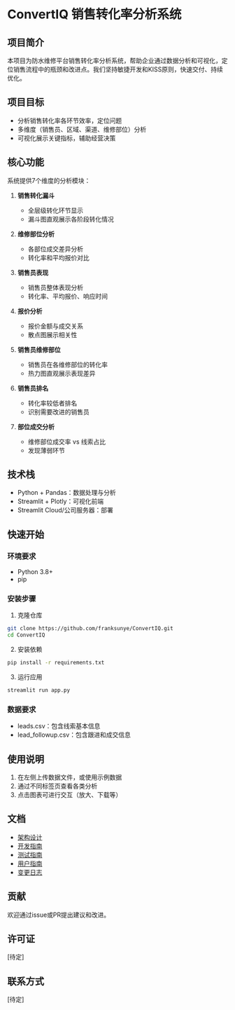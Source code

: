 # ConvertIQ 销售转化率分析系统

## 项目简介
本项目为防水维修平台销售转化率分析系统，帮助企业通过数据分析和可视化，定位销售流程中的瓶颈和改进点。我们坚持敏捷开发和KISS原则，快速交付、持续优化。

## 项目目标
- 分析销售转化率各环节效率，定位问题
- 多维度（销售员、区域、渠道、维修部位）分析
- 可视化展示关键指标，辅助经营决策

## 核心功能
系统提供7个维度的分析模块：

1. **销售转化漏斗**
   - 全层级转化环节显示
   - 漏斗图直观展示各阶段转化情况

2. **维修部位分析**
   - 各部位成交差异分析
   - 转化率和平均报价对比

3. **销售员表现**
   - 销售员整体表现分析
   - 转化率、平均报价、响应时间

4. **报价分析**
   - 报价金额与成交关系
   - 散点图展示相关性

5. **销售员维修部位**
   - 销售员在各维修部位的转化率
   - 热力图直观展示表现差异

6. **销售员排名**
   - 转化率较低者排名
   - 识别需要改进的销售员

7. **部位成交分析**
   - 维修部位成交率 vs 线索占比
   - 发现薄弱环节

## 技术栈
- Python + Pandas：数据处理与分析
- Streamlit + Plotly：可视化前端
- Streamlit Cloud/公司服务器：部署

## 快速开始

### 环境要求
- Python 3.8+
- pip

### 安装步骤
1. 克隆仓库
```bash
git clone https://github.com/franksunye/ConvertIQ.git
cd ConvertIQ
```

2. 安装依赖
```bash
pip install -r requirements.txt
```

3. 运行应用
```bash
streamlit run app.py
```

### 数据要求
- leads.csv：包含线索基本信息
- lead_followup.csv：包含跟进和成交信息

## 使用说明
1. 在左侧上传数据文件，或使用示例数据
2. 通过不同标签页查看各类分析
3. 点击图表可进行交互（放大、下载等）

## 文档
- [架构设计](docs/10_ARCHITECTURE.md)
- [开发指南](docs/30_DEVELOPMENT.md)
- [测试指南](docs/31_TESTING.md)
- [用户指南](docs/40_USER_GUIDE.md)
- [变更日志](docs/01_CHANGELOG.md)

## 贡献
欢迎通过issue或PR提出建议和改进。

## 许可证
[待定]

## 联系方式
[待定] 
